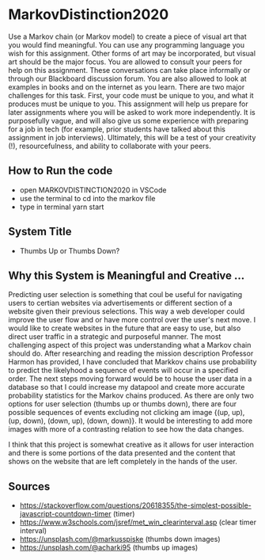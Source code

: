 # MarkovDistinction2020
Use a Markov chain (or Markov model) to create a piece of visual art that you would find meaningful. You can use any programming language you wish for this assignment. Other forms of art may be incorporated, but visual art should be the major focus. You are allowed to consult your peers for help on this assignment. These conversations can take place informally or through our Blackboard discussion forum. You are also allowed to look at examples in books and on the internet as you learn.  There are two major challenges for this task. First, your code must be unique to you, and what it produces must be unique to you. This assignment will help us prepare for later assignments where you will be asked to work more independently. It is purposefully vague, and will also give us some experience with preparing for a job in tech (for example, prior students have talked about this assignment in job interviews). Ultimately, this will be a test of your creativity (!), resourcefulness, and ability to collaborate with your peers.

## How to Run the code 
 - open MARKOVDISTINCTION2020 in VSCode 
 - use the terminal to cd into the markov file 
 - type in terminal yarn start 

## System Title  
 - Thumbs Up or Thumbs Down? 

## Why this System is Meaningful and Creative ... 
Predicting user selection is something that coul be useful for navigating users to certian websites via advertisements or different section of a website given their previous selections. This way a web developer could improve the user flow and or have more control over the user's next move. I would like to create websites in the future that are easy to use, but also direct user traffic in a strategic and purposeful manner. The most challenging aspect of this project was understanding what a Markov chain should do. After researching and reading the mission description Professor Harmon has provided, I have concluded that Markkov chains use probability to predict the likelyhood a sequence of events will occur in a specified order. The next steps moving forward would be to house the user data in a database so that I could increase my datapool and create more accurate probability statistics for the Markov chains produced. As there  are only two options for user selection (thumbs up or thumbs down), there are four possible sequences of events excluding not clicking am image {(up, up), (up, down), (down, up), (down, down)}. It would be interesting to add more images with more of a contrasting relation to see how the data changes. 

I think that this project is somewhat creative as it allows for user interaction and there is some portions of the data presented and the content that shows on the website that are left completely in the hands of the user. 

## Sources 
- https://stackoverflow.com/questions/20618355/the-simplest-possible-javascript-countdown-timer (timer)
- https://www.w3schools.com/jsref/met_win_clearinterval.asp (clear timer interval)
- https://unsplash.com/@markusspiske (thumbs down images)
- https://unsplash.com/@acharki95 (thumbs up images)